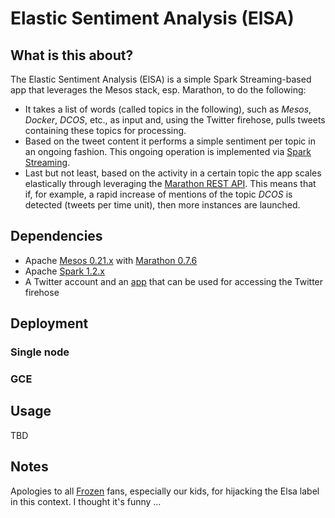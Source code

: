 # Elastic Sentiment Analysis (ElSA)


## What is this about?

The Elastic Sentiment Analysis (ElSA) is a simple Spark Streaming-based app that leverages the Mesos stack, esp. Marathon, to do the following:

* It takes a list of words (called topics in the following), such as *Mesos*, *Docker*, *DCOS*, etc., as input and, using the Twitter firehose, pulls tweets containing these topics for processing.
* Based on the tweet content it performs a simple sentiment per topic in an ongoing fashion. This ongoing operation is implemented via [Spark Streaming](https://spark.apache.org/docs/latest/streaming-programming-guide.html).
* Last but not least, based on the activity in a certain topic the app scales elastically through leveraging the [Marathon REST API](https://mesosphere.github.io/marathon/docs/rest-api.html). This means that if, for example, a rapid increase of mentions of the topic *DCOS* is detected (tweets per time unit), then more instances are launched.

## Dependencies

* Apache [Mesos 0.21.x](http://archive.apache.org/dist/mesos/0.21.0/) with [Marathon 0.7.6](https://github.com/mesosphere/marathon/releases/tag/v0.7.6)
* Apache [Spark 1.2.x](https://spark.apache.org/downloads.html)
* A Twitter account and an [app](https://apps.twitter.com/) that can be used for accessing the Twitter firehose

## Deployment

### Single node

### GCE

## Usage

TBD

## Notes

Apologies to all [Frozen](http://www.imdb.com/title/tt2294629/) fans, especially our kids, for hijacking the Elsa label in this context. I thought it's funny … 
